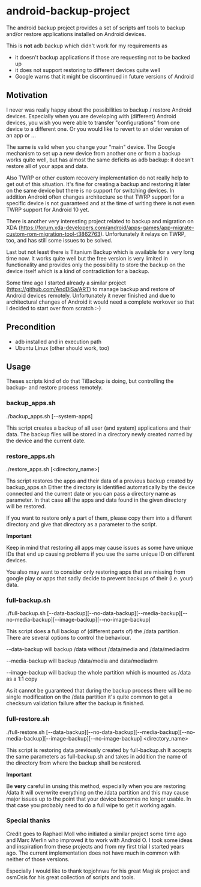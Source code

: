 # android-backup-project

The android backup project provides a set of scripts anf tools to
backup and/or restore applications installed on Android devices.

This is **not** adb backup which didn't work for my requirements as
* it doesn't backup applications if those are requesting not to be backed up
* it does not support restoring to different devices quite well
* Google warns that it might be discontinued in future versions of Android
 

## Motivation

I never was really happy about the possibilities to backup / restore Android
devices. Especially when you are developing with (different) Android devices,
you wish you were able to transfer "configurations" from one device to a
different one. Or you would like to revert to an older version of an app or
...

The same is valid when you change your "main" device. The Google mechanism
to set up a new device from another one or from a backup works quite well,
but has almost the same deficits as adb backup: it doesn't restore all of
your apps and data.

Also TWRP or other custom recovery implementation do not really help to get
out of this situation. It's fine for creating a backup and restoring it
later on the same device but there is no support for switching devices.
In addition Android often changes architecture so that TWRP support for a
specific device is not guaranteed and at the time of writing there is not
even TWRP support for Android 10 yet.

There is another very interesting project related to backup and migration
on XDA (https://forum.xda-developers.com/android/apps-games/app-migrate-custom-rom-migration-tool-t3862763).
Unfortunately it relays on TWRP, too, and has still some issues to be solved.

Last but not least there is Titanium Backup which is available for a very
long time now. It works quite well but the free version is very limited in
functionality and provides only the possibility to store the backup on the
device itself which is a kind of contradiction for a backup.

Some time ago I started already a similar project (https://github.com/AndDiSa/ART)
to manage backup and restore of Android devices remotely. Unfortunately it
never finished and due to architectural changes of Android it would need
a complete workover so that I decided to start over from scratch :-)


## Precondition

* adb installed and in execution path
* Ubuntu Linux (other should work, too)


## Usage
Theses scripts kind of do that TiBackup is doing, but controlling the
backup- and restore process remotely.

### backup_apps.sh

./backup_apps.sh [--system-apps]

This script creates a backup of all user (and system) applications and their data.
The backup files will be stored in a directory newly created named by the device
and the current date.


### restore_apps.sh

./restore_apps.sh [<directory_name>]

Ths script restores the apps and their data of a previous backup created by
backup_apps.sh
Either the directory is identified automatically by the device connected and the
current date or you can pass a directory name as parameter. In that case **all**
the apps and data found in the given directory will be restored.

If you want to restore only a part of them, please copy them into a different
directory and give that directory as a parameter to the script.

**Important**

Keep in mind that restoring all apps may cause issues as some have unique
IDs that end up causing problems if you use the same unique ID on different
devices.

You also may want to consider only restoring apps that are missing from
google play or apps that sadly decide to prevent backups of their (i.e. your)
data.


### full-backup.sh

./full-backup.sh [--data-backup][--no-data-backup][--media-backup][--no-media-backup][--image-backup][--no-image-backup]

This script does a full backup of (different parts of) the /data partition. There
are several options to control the behaviour.

--data-backup will backup /data without /data/media and /data/mediadrm

--media-backup will backup /data/media and data/mediadrm

--image-backup will backup the whole partition which is mounted as /data as a 1:1 copy

As it cannot be guaranteed that during the backup process there will be no single modification
on the /data partition it's quite common to get a checksum validation failure after the
backup is finished.


### full-restore.sh

./full-restore.sh [--data-backup][--no-data-backup][--media-backup][--no-media-backup][--image-backup][--no-image-backup] <directory_name>

This script is restoring data previously created by full-backup.sh
It accepts the same parameters as full-backup.sh and takes in addition the name of the
directory from where the backup shall be restored.


**Important**

Be **very** careful in unsing this method, especially when you are restoring /data 
It will overwrite everything on the /data partition and this may cause major issues
up to the point that your device becomes no longer usable. In that case you probably
need to do a full wipe to get it working again.


### Special thanks
Credit goes to Raphael Moll who initiated a similar project some time ago
and Marc Merlin who improved it to work with Android O. I took some ideas
and inspiration from these projects and from my first trial I started
years ago. The current implementation does not have much in common with
neither of those versions.

Especially I would like to thank topjohnwu for his great Magisk project
and osmOsis for his great collection of scripts and tools.

